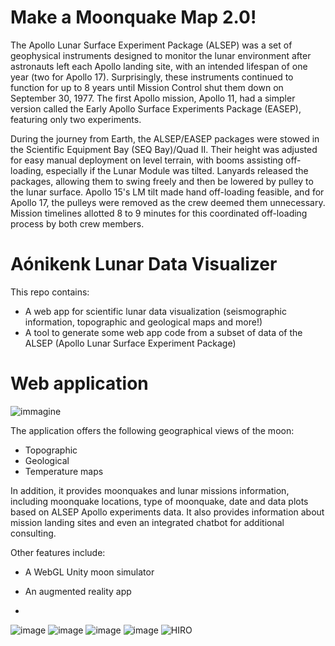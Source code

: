 # Make a Moonquake Map 2.0!
The Apollo Lunar Surface Experiment Package (ALSEP) was a set of geophysical instruments designed to monitor the lunar environment after astronauts left each Apollo landing site, with an intended lifespan of one year (two for Apollo 17). Surprisingly, these instruments continued to function for up to 8 years until Mission Control shut them down on September 30, 1977. The first Apollo mission, Apollo 11, had a simpler version called the Early Apollo Surface Experiments Package (EASEP), featuring only two experiments.

During the journey from Earth, the ALSEP/EASEP packages were stowed in the Scientific Equipment Bay (SEQ Bay)/Quad II. Their height was adjusted for easy manual deployment on level terrain, with booms assisting off-loading, especially if the Lunar Module was tilted. Lanyards released the packages, allowing them to swing freely and then be lowered by pulley to the lunar surface. Apollo 15's LM tilt made hand off-loading feasible, and for Apollo 17, the pulleys were removed as the crew deemed them unnecessary. Mission timelines allotted 8 to 9 minutes for this coordinated off-loading process by both crew members.
# Aónikenk Lunar Data Visualizer
This repo contains:
- A web app for scientific lunar data visualization (seismographic information, topographic and geological maps and more!)
- A tool to generate some web app code from a subset of data of the ALSEP (Apollo Lunar Surface Experiment Package)

# Web application
![immagine](https://github.com/spacebee-technologies/Moonquakes-SpaceApps2023/assets/54816650/0ed97bbb-eed2-46e9-a99b-a6288b674c58)

The application offers the following geographical views of the moon:
- Topographic
- Geological
- Temperature maps

In addition, it provides moonquakes and lunar missions information, including moonquake locations, type of moonquake, date and data plots based on ALSEP Apollo experiments data. It also provides information about mission landing sites and even an integrated chatbot for additional consulting.

Other features include:
- A WebGL Unity moon simulator
- An augmented reality app

- 
![image](https://github.com/spacebee-technologies/Moonquakes-SpaceApps2023/assets/70104934/54bc57c3-a69e-4b97-a35d-431f4038e2c7)
![image](https://github.com/spacebee-technologies/Moonquakes-SpaceApps2023/assets/70104934/73b792cb-6243-4aef-96d0-0911b45431e0)
![image](https://github.com/spacebee-technologies/Moonquakes-SpaceApps2023/assets/70104934/f2f1f86a-62bf-4a07-b579-f8e66611252c)
![image](https://github.com/spacebee-technologies/Moonquakes-SpaceApps2023/assets/70104934/9003e54c-9275-4aed-8834-37a3967406e5)
![HIRO](https://github.com/spacebee-technologies/Moonquakes-SpaceApps2023/assets/70104934/8d4be661-4c33-4293-b996-da8cb0a65089)
